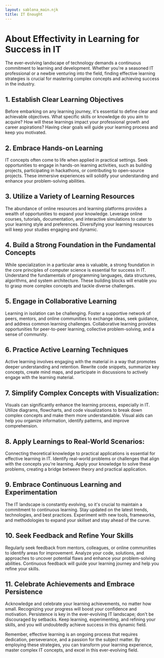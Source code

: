 ```yaml
---
layout: sablona_main.njk
title: IT Enought
---
```


# About Effectivity in Learning for Success in IT

The ever-evolving landscape of technology demands a continuous commitment to learning and development. Whether you're a seasoned IT professional or a newbie venturing into the field, finding effective learning strategies is crucial for mastering complex concepts and achieving success in the industry.

## 1. Establish Clear Learning Objectives

Before embarking on any learning journey, it's essential to define clear and achievable objectives. What specific skills or knowledge do you aim to acquire? How will these learnings impact your professional growth and career aspirations? Having clear goals will guide your learning process and keep you motivated.

## 2. Embrace Hands-on Learning

IT concepts often come to life when applied in practical settings. Seek opportunities to engage in hands-on learning activities, such as building projects, participating in hackathons, or contributing to open-source projects. These immersive experiences will solidify your understanding and enhance your problem-solving abilities.

## 3. Utilize a Variety of Learning Resources

The abundance of online resources and learning platforms provides a wealth of opportunities to expand your knowledge. Leverage online courses, tutorials, documentation, and interactive simulations to cater to your learning style and preferences. Diversifying your learning resources will keep your studies engaging and dynamic.

## 4. Build a Strong Foundation in the Fundamental Concepts

While specialization in a particular area is valuable, a strong foundation in the core principles of computer science is essential for success in IT. Understand the fundamentals of programming languages, data structures, algorithms, and system architecture. These building blocks will enable you to grasp more complex concepts and tackle diverse challenges.

## 5. Engage in Collaborative Learning

Learning in isolation can be challenging. Foster a supportive network of peers, mentors, and online communities to exchange ideas, seek guidance, and address common learning challenges. Collaborative learning provides opportunities for peer-to-peer learning, collective problem-solving, and a sense of community.

## 6. Practice Active Learning Techniques

Active learning involves engaging with the material in a way that promotes deeper understanding and retention. Rewrite code snippets, summarize key concepts, create mind maps, and participate in discussions to actively engage with the learning material.

## 7. Simplify Complex Concepts with Visualization:

Visuals can significantly enhance the learning process, especially in IT. Utilize diagrams, flowcharts, and code visualizations to break down complex concepts and make them more understandable. Visual aids can help you organize information, identify patterns, and improve comprehension.

## 8. Apply Learnings to Real-World Scenarios:

Connecting theoretical knowledge to practical applications is essential for effective learning in IT. Identify real-world problems or challenges that align with the concepts you're learning. Apply your knowledge to solve these problems, creating a bridge between theory and practical application.

## 9. Embrace Continuous Learning and Experimentation

The IT landscape is constantly evolving, so it's crucial to maintain a commitment to continuous learning. Stay updated on the latest trends, technologies, and best practices. Experiment with new tools, frameworks, and methodologies to expand your skillset and stay ahead of the curve.

## 10. Seek Feedback and Refine Your Skills

Regularly seek feedback from mentors, colleagues, or online communities to identify areas for improvement. Analyze your code, solutions, and approaches to uncover potential flaws and enhance your problem-solving abilities. Continuous feedback will guide your learning journey and help you refine your skills.

## 11. Celebrate Achievements and Embrace Persistence

Acknowledge and celebrate your learning achievements, no matter how small. Recognizing your progress will boost your confidence and motivation. Persistence is key in the ever-evolving IT landscape; don't be discouraged by setbacks. Keep learning, experimenting, and refining your skills, and you will undoubtedly achieve success in this dynamic field.

Remember, effective learning is an ongoing process that requires dedication, perseverance, and a passion for the subject matter. By employing these strategies, you can transform your learning experience, master complex IT concepts, and excel in this ever-evolving field.